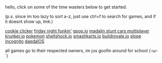 hello, click on some of the time wasters below to get started.

(p.s. since im too lazy to sort a-z, just use ctrl+f to search for games, and if it doesnt show up,  lmk.)

[cookie clicker](https://pixelamp-isgay.github.io/cowokies/)
[friday night funkin'](https://pixelamp-isgay.github.io/fnf/)
[gpop.io](https://pixelamp-isgay.github.io/gpop.io/)
[madalin stunt cars multiplayer](https://pixelamp-isgay.github.io/madalinscm/)
[krunker.io](https://pixelamp-isgay.github.io/krunkr/)
[pokemon](https://pixelamp-isgay.github.io/pokemongames/)
[shellshock.io](https://pixelamp-isgay.github.io/shellshock/)
[smashkarts.io](https://pixelamp-isgay.github.io/smashkarts/)
[buildroyale.io](https://pixelamp-isgay.github.io/build-royale/)
[slope](https://pixelamp-isgay.github.io/slope/)
[incognito](https://pixelamp-isgay.github.io/projects/incognito/)
[daedalOS](https://pixelamp-isgay.github.io/daedalOS/)


all games go to their respected owners, im jus goofin around for school (-ω-`)
